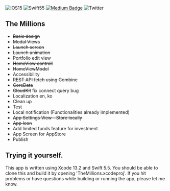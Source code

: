 <!-- <p align="center">
    <img src="https://img.shields.io/badge/iOS-15.0+-blue.svg" />
    <img src="https://img.shields.io/badge/Swift-5.5-brightgreen.svg" />
    <a href="https://twitter.com/naolin_dev">
        <img src="https://img.shields.io/badge/Twitter-@naolin_dev-lightgrey.svg?style=flat" alt="Twitter: @naolin_dev" />
    </a>
</p> -->
![iOS15](https://img.shields.io/badge/iOS-15.0+-blue.svg)
![Swift55](https://img.shields.io/badge/Swift-5.5-brightgreen.svg)
[![Medium Badge](http://img.shields.io/badge/-Medium-12100E?style=flat&logo=medium&link=naolin.medium.com)](https://naolin.medium.com)
![Twitter](https://img.shields.io/twitter/url?style=social&url=https%3A%2F%2Ftwitter.com%2Fnaolin_dev)


## The Millions
* ~~Basic design~~
* ~~Modal Views~~
* ~~Launch screen~~
* ~~Launch animation~~
* Portfolio edit view
* ~~HomeView controll~~
* ~~HomeViewModel~~
* Accessibility
* ~~REST API fetch using Combine~~
* ~~CoreData~~
* ~~CloudKit~~ fix connect query bug
* Localization en, ko
* Clean up
* Test
* Local notification (Functionalities already implemented)
* ~~App Settings View - Store locally~~
* ~~App Icon~~
* Add limited funds feature for investment 
* App Screen for AppStore
* Publish



## Trying it yourself.

This app is written using Xcode 13.2 and Swift 5.5. 
You should be able to clone this and build it by opening 'TheMillions.xcodeproj'.
If you hit problems or have questions while building or running the app, please let me know.

